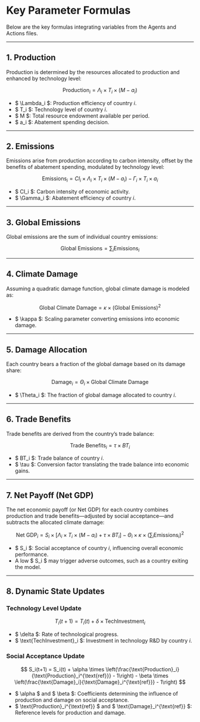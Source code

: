 # Key Parameter Formulas

Below are the key formulas integrating variables from the Agents and Actions files.

---

## 1. Production

Production is determined by the resources allocated to production and enhanced by technology level:

$$
\text{Production}_i = \Lambda_i \times T_i \times (M - a_i)
$$

- $ \Lambda_i $: Production efficiency of country $i$.
- $ T_i $: Technology level of country $i$.
- $ M $: Total resource endowment available per period.
- $ a_i $: Abatement spending decision.

---

## 2. Emissions

Emissions arise from production according to carbon intensity, offset by the benefits of abatement spending, modulated by technology level:

$$
\text{Emissions}_i = CI_i \times \Lambda_i \times T_i \times (M - a_i) - \Gamma_i \times T_i \times a_i
$$

- $ CI_i $: Carbon intensity of economic activity.
- $ \Gamma_i $: Abatement efficiency of country $i$.

---

## 3. Global Emissions

Global emissions are the sum of individual country emissions:

$$
\text{Global Emissions} = \sum_{i} \text{Emissions}_i
$$

---

## 4. Climate Damage

Assuming a quadratic damage function, global climate damage is modeled as:

$$
\text{Global Climate Damage} = \kappa \times \left( \text{Global Emissions} \right)^2
$$

- $ \kappa $: Scaling parameter converting emissions into economic damage.

---

## 5. Damage Allocation

Each country bears a fraction of the global damage based on its damage share:

$$
\text{Damage}_i = \Theta_i \times \text{Global Climate Damage}
$$

- $ \Theta_i $: The fraction of global damage allocated to country $i$.

---

## 6. Trade Benefits

Trade benefits are derived from the country’s trade balance:

$$
\text{Trade Benefits}_i = \tau \times BT_i
$$

- $ BT_i $: Trade balance of country $i$.
- $ \tau $: Conversion factor translating the trade balance into economic gains.

---

## 7. Net Payoff (Net GDP)

The net economic payoff (or Net GDP) for each country combines production and trade benefits—adjusted by social acceptance—and subtracts the allocated climate damage:

$$
\text{Net GDP}_i = S_i \times \left[ \Lambda_i \times T_i \times (M - a_i) + \tau \times BT_i \right] - \Theta_i \times \kappa \times \left( \sum_{i} \text{Emissions}_i \right)^2
$$

- $ S_i $: Social acceptance of country $i$, influencing overall economic performance.
- A low $ S_i $ may trigger adverse outcomes, such as a country exiting the model.

---

## 8. Dynamic State Updates

### Technology Level Update

$$
T_i(t+1) = T_i(t) + \delta \times \text{TechInvestment}_i
$$

- $ \delta $: Rate of technological progress.
- $ \text{TechInvestment}_i $: Investment in technology R&D by country $i$.

### Social Acceptance Update

$$
S_i(t+1) = S_i(t) + \alpha \times \left(\frac{\text{Production}_i}{\text{Production}_i^{\text{ref}}} - 1\right) - \beta \times \left(\frac{\text{Damage}_i}{\text{Damage}_i^{\text{ref}}} - 1\right)
$$

- $ \alpha $ and $ \beta $: Coefficients determining the influence of production and damage on social acceptance.
- $ \text{Production}_i^{\text{ref}} $ and $ \text{Damage}_i^{\text{ref}} $: Reference levels for production and damage.
  

